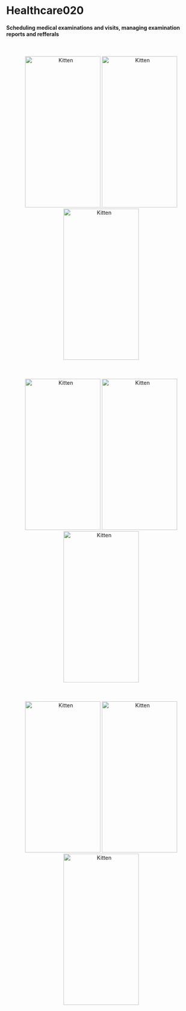 # Healthcare020

#### Scheduling medical examinations and visits, managing examination reports and refferals
<div style='text-align:center;margin-top:50px;'>
<img src="https://res.cloudinary.com/ecardealer/image/upload/v1602511800/Welcome_Loading_dmxcvd.png" 
alt="Kitten" title="A cute kitten" width="200" height="400" />
<img src="https://res.cloudinary.com/ecardealer/image/upload/v1602511842/Start_hmftm0.png" 
alt="Kitten" title="A cute kitten" width="200" height="400" />
<img src="https://res.cloudinary.com/ecardealer/image/upload/v1602511870/Profile_ge2sgw.png" 
alt="Kitten" title="A cute kitten" width="200" height="400" />
</div>

<div style='text-align:center;margin-top:50px;'>
<img src="https://res.cloudinary.com/ecardealer/image/upload/v1602512063/LicniPodaci_xfhklm.png" 
alt="Kitten" title="A cute kitten" width="200" height="400" />
<img src="https://res.cloudinary.com/ecardealer/image/upload/v1602511868/Pregledi_Main_tvx94d.png" 
alt="Kitten" title="A cute kitten" width="200" height="400" />
<img src="https://res.cloudinary.com/ecardealer/image/upload/v1602511991/LekarskaUverenja_q4pkhr.png" 
alt="Kitten" title="A cute kitten" width="200" height="400" />
</div>

<div style='text-align:center;margin-top:50px;'>
<img src="https://res.cloudinary.com/ecardealer/image/upload/v1602511988/Prelgedi_Odradjeni_abwa4w.png" 
alt="Kitten" title="A cute kitten" width="200" height="400" />
<img src="https://res.cloudinary.com/ecardealer/image/upload/v1602512059/Pregled_qz7dvr.png" 
alt="Kitten" title="A cute kitten" width="200" height="400" />
<img src="https://res.cloudinary.com/ecardealer/image/upload/v1602512052/LekarskoUverenje_vfojoc.png" 
alt="Kitten" title="A cute kitten" width="200" height="400" />
</div>


